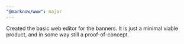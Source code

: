 ```yaml
---
"@marknow/www": major
---
```


Created the basic web editor for the banners. It is just a minimal viable product, and in some way still a proof-of-concept.
